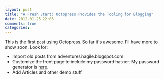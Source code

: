 ```yaml
---
layout: post
title: "A Fresh Start: Octopress Provides the Tooling for Blogging"
date: 2012-01-25 22:03
comments: true
categories: 
---
```

This is the first post using Octopress. So far it's awesome. I'll have more to show soon. Look for:

 - Import old posts from adventuresinagile.blogspot.com
 - <del>Customize the front page to include my password hasher.</del> My password generator is [here](/password.html).
 - Add Articles and other demo stuff
